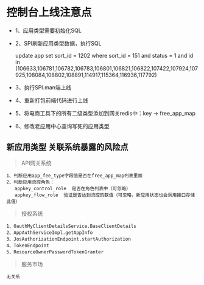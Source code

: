 # 控制台上线注意点

- 1、应用类型需要初始化SQL

- 2、SPI刷新应用类型数据，执行SQL  
   
   
    update app set sort_id = 1202 where sort_id = 151 and status = 1 and id in (106633,106781,106782,106783,106801,106821,106822,107422,107924,107925,108084,108802,108891,114917,115364,116936,117792)

- 3、执行SPI.man端上线

- 4、重新打包前端代码进行上线

- 5、将电商工具下的所有二级类型添加到网关redis中：key -> free_app_map

- 6、修改老应用中心查询写死的应用类型


## 新应用类型 关联系统暴露的风险点  

> API网关系统  
   
    1、判断应用app_fee_type字段值是否在free_app_map列表里面
    2、判断应用流控角色：
       appkey_control_role  是否在角色列表中（可忽略）
       appkey_flow_role  验证是否达到流控的数值（可忽略，新应用状态也会调用接口存储此值）
       
       
> 授权系统

    1、OauthMyClientDetailsService.BaseClientDetails  
    2、AppAuthServiceImpl.getAppInfo      
    3、JosAuthorizationEndpoint.startAuthorization  
    4、TokenEndpoint
    5、ResourceOwnerPasswordTokenGranter
    
    
    
    
> 服务市场  
   
    无关系    
    
    